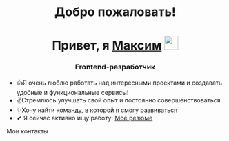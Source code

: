 <h1 align="center">Добро пожаловать!</h1>
<h1 align="center">Привет, я <a href="https://t.me/maxEshanu" target="_blank">Максим</a> 
<img src="https://github.com/blackcater/blackcater/raw/main/images/Hi.gif" height="32"/></h1>
<h3 align="center">Frontend-разработчик</h3>
<ul>
<li>👍Я очень люблю работать над интересными проектами и создавать удобные и функциональные сервисы!</li>
<li>✌Стремлюсь улучшать свой опыт и постоянно совершенствоваться.</li>
<li>✨Хочу найти команду, в которой я смогу развиваться</li>
<li>✔ Я сейчас активно ищу работу: <a href="https://disk.yandex.ru/i/Qe9NRurQZ_ea8A" target="_blank">Моё резюме</a></li>
</ul>

Мои контакты
<!--
**MaxEshanu/MaxEshanu** is a ✨ _special_ ✨ repository because its `README.md` (this file) appears on your GitHub profile.

Here are some ideas to get you started:

- 🔭 I’m currently working on ...
- 🌱 I’m currently learning ...
- 👯 I’m looking to collaborate on ...
- 🤔 I’m looking for help with ...
- 💬 Ask me about ...
- 📫 How to reach me: ...
- 😄 Pronouns: ...
- ⚡ Fun fact: ...
-->
